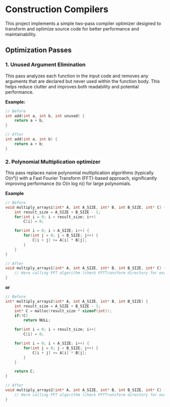 # Construction Compilers  
This project implements a simple two-pass compiler optimizer designed to transform and optimize source code for better performance and maintainability.

## Optimization Passes  
### 1. Unused Argument Elimination
This pass analyzes each function in the input code and removes any arguments that are declared but never used within the function body. This helps reduce clutter and improves both readability and potential performance.

**Example:**
```c
// Before
int add(int a, int b, int unused) {
    return a + b;
}

// After
int add(int a, int b) {
    return a + b;
}
```

### 2. Polynomial Multiplication optimizer  
This pass replaces naive polynomial multiplication algorithms (typically O(n²)) with a Fast Fourier Transform (FFT)-based approach, significantly improving performance (to O(n log n)) for large polynomials.

**Example**
```c
// Before
void multiply_arrays1(int* A, int A_SIZE, int* B, int B_SIZE, int* C) {
    int result_size = A_SIZE + B_SIZE - 1;
    for(int i = 0; i < result_size; i++) 
        C[i] = 0;

    for(int i = 0; i < A_SIZE; i++) {
        for(int j = 0; j < B_SIZE; j++) {
            C[i + j] += A[i] * B[j];
        }
    }
}

// After
void multiply_arrays1(int* A, int A_SIZE, int* B, int B_SIZE, int* C) {
    // Here calling FFT algorithm (check FFTTransform directory for examples and explanation)
}
```

**or**  
```c
// Before
int* multiply_arrays2(int* A, int A_SIZE, int* B, int B_SIZE) {
    int result_size = A_SIZE + B_SIZE - 1;
    int* C = malloc(result_size * sizeof(int));
    if(!C) 
        return NULL;

    for(int i = 0; i < result_size; i++) 
        C[i] = 0;

    for(int i = 0; i < A_SIZE; i++) {
        for(int j = 0; j < B_SIZE; j++) {
            C[i + j] += A[i] * B[j];
        }
    }

    return C;
}

// After
void multiply_arrays2(int* A, int A_SIZE, int* B, int B_SIZE, int* C) {
    // Here calling FFT algorithm (check FFTTransform directory for examples and explanation)
}
```
